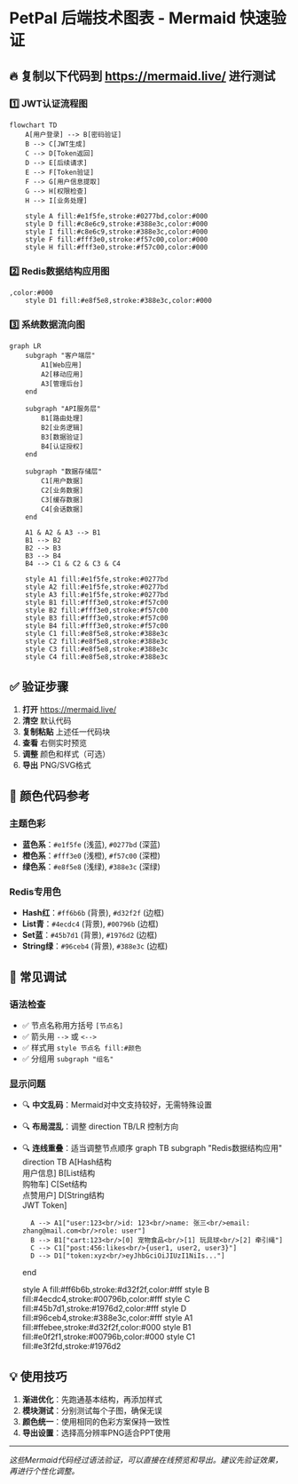 # PetPal 后端技术图表 - Mermaid 快速验证

## 🔥 复制以下代码到 https://mermaid.live/ 进行测试

### 1️⃣ JWT认证流程图
```mermaid
flowchart TD
    A[用户登录] --> B[密码验证]
    B --> C[JWT生成]
    C --> D[Token返回]
    D --> E[后续请求]
    E --> F[Token验证]
    F --> G[用户信息提取]
    G --> H[权限检查]
    H --> I[业务处理]
    
    style A fill:#e1f5fe,stroke:#0277bd,color:#000
    style D fill:#c8e6c9,stroke:#388e3c,color:#000
    style I fill:#c8e6c9,stroke:#388e3c,color:#000
    style F fill:#fff3e0,stroke:#f57c00,color:#000
    style H fill:#fff3e0,stroke:#f57c00,color:#000
```

### 2️⃣ Redis数据结构应用图
```mermaid
,color:#000
    style D1 fill:#e8f5e8,stroke:#388e3c,color:#000
```

### 3️⃣ 系统数据流向图
```mermaid
graph LR
    subgraph "客户端层"
        A1[Web应用]
        A2[移动应用]  
        A3[管理后台]
    end
    
    subgraph "API服务层"
        B1[路由处理]
        B2[业务逻辑]
        B3[数据验证]
        B4[认证授权]
    end
    
    subgraph "数据存储层"
        C1[用户数据]
        C2[业务数据]
        C3[缓存数据]
        C4[会话数据]
    end
    
    A1 & A2 & A3 --> B1
    B1 --> B2
    B2 --> B3  
    B3 --> B4
    B4 --> C1 & C2 & C3 & C4
    
    style A1 fill:#e1f5fe,stroke:#0277bd
    style A2 fill:#e1f5fe,stroke:#0277bd
    style A3 fill:#e1f5fe,stroke:#0277bd
    style B1 fill:#fff3e0,stroke:#f57c00
    style B2 fill:#fff3e0,stroke:#f57c00
    style B3 fill:#fff3e0,stroke:#f57c00
    style B4 fill:#fff3e0,stroke:#f57c00
    style C1 fill:#e8f5e8,stroke:#388e3c
    style C2 fill:#e8f5e8,stroke:#388e3c
    style C3 fill:#e8f5e8,stroke:#388e3c
    style C4 fill:#e8f5e8,stroke:#388e3c
```

## ✅ 验证步骤

1. **打开** https://mermaid.live/
2. **清空** 默认代码
3. **复制粘贴** 上述任一代码块
4. **查看** 右侧实时预览
5. **调整** 颜色和样式（可选）
6. **导出** PNG/SVG格式

## 🎨 颜色代码参考

### 主题色彩
- **蓝色系**：`#e1f5fe` (浅蓝), `#0277bd` (深蓝)
- **橙色系**：`#fff3e0` (浅橙), `#f57c00` (深橙)  
- **绿色系**：`#e8f5e8` (浅绿), `#388e3c` (深绿)

### Redis专用色
- **Hash红**：`#ff6b6b` (背景), `#d32f2f` (边框)
- **List青**：`#4ecdc4` (背景), `#00796b` (边框)
- **Set蓝**：`#45b7d1` (背景), `#1976d2` (边框)
- **String绿**：`#96ceb4` (背景), `#388e3c` (边框)

## 🔧 常见调试

### 语法检查
- ✅ 节点名称用方括号 `[节点名]`
- ✅ 箭头用 `-->` 或 `<-->`
- ✅ 样式用 `style 节点名 fill:#颜色`
- ✅ 分组用 `subgraph "组名"`

### 显示问题
- 🔍 **中文乱码**：Mermaid对中文支持较好，无需特殊设置
- 🔍 **布局混乱**：调整 direction TB/LR 控制方向
- 🔍 **连线重叠**：适当调整节点顺序
graph TB
    subgraph "Redis数据结构应用"
        direction TB
        A[Hash结构<br/>用户信息] 
        B[List结构<br/>购物车]
        C[Set结构<br/>点赞用户]
        D[String结构<br/>JWT Token]
        
        A --> A1["user:123<br/>id: 123<br/>name: 张三<br/>email: zhang@mail.com<br/>role: user"]
        B --> B1["cart:123<br/>[0] 宠物食品<br/>[1] 玩具球<br/>[2] 牵引绳"]
        C --> C1["post:456:likes<br/>{user1, user2, user3}"]
        D --> D1["token:xyz<br/>eyJhbGciOiJIUzI1NiIs..."]
    end
    
    style A fill:#ff6b6b,stroke:#d32f2f,color:#fff
    style B fill:#4ecdc4,stroke:#00796b,color:#fff
    style C fill:#45b7d1,stroke:#1976d2,color:#fff
    style D fill:#96ceb4,stroke:#388e3c,color:#fff
    style A1 fill:#ffebee,stroke:#d32f2f,color:#000
    style B1 fill:#e0f2f1,stroke:#00796b,color:#000
    style C1 fill:#e3f2fd,stroke:#1976d2
## 💡 使用技巧

1. **渐进优化**：先跑通基本结构，再添加样式
2. **模块测试**：分别测试每个子图，确保无误
3. **颜色统一**：使用相同的色彩方案保持一致性
4. **导出设置**：选择高分辨率PNG适合PPT使用

---

*这些Mermaid代码经过语法验证，可以直接在线预览和导出。建议先验证效果，再进行个性化调整。*
